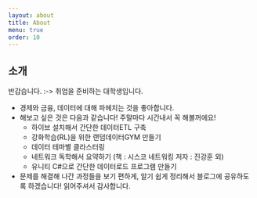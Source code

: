 ```yaml
---
layout: about
title: About
menu: true
order: 10
---
```


## 소개

반갑습니다. :-> 취업을 준비하는 대학생입니다.
* 경제와 금융, 데이터에 대해 파헤치는 것을 좋아합니다.
* 해보고 싶은 것은 다음과 같습니다! 주말마다 시간내서 꼭 해볼꺼에요!
    + 하이브 설치해서 간단한 데이터ETL 구축
    + 강화학습(RL)을 위한 랜덤데이터GYM 만들기
    + 데이터 테마별 클라스터링
    + 네트워크 독학해서 요약하기 (책 : 시스코 네트워킹 저자 : 진강훈 외)
    + 유니티 C#으로 간단한 데이터로드 프로그램 만들기
* 문제를 해결해 나간 과정들을 보기 편하게, 알기 쉽게 정리해서 블로그에 공유하도록 하겠습니다! 읽어주셔서 감사합니다.